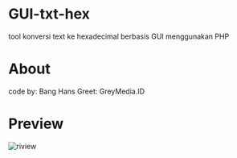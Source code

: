 # GUI-txt-hex
tool konversi text ke hexadecimal berbasis GUI menggunakan PHP

# About
code by: Bang Hans
Greet: GreyMedia.ID

# Preview
![riview]()
